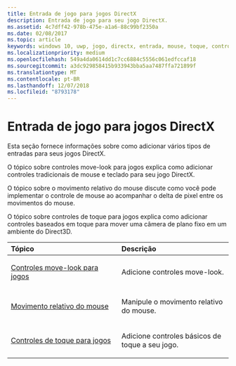 ```yaml
---
title: Entrada de jogo para jogos DirectX
description: Entrada de jogo para seu jogo DirectX.
ms.assetid: 4c7dff42-978b-475e-a1a6-88c99bf2350a
ms.date: 02/08/2017
ms.topic: article
keywords: windows 10, uwp, jogo, directx, entrada, mouse, toque, controle
ms.localizationpriority: medium
ms.openlocfilehash: 549a4da0614dd1c7cc6884c5556c061edfccaf18
ms.sourcegitcommit: a3dc929858415b933943bba5aa7487ffa721899f
ms.translationtype: MT
ms.contentlocale: pt-BR
ms.lasthandoff: 12/07/2018
ms.locfileid: "8793178"
---
```

# <a name="game-input-for-directx-games"></a>Entrada de jogo para jogos DirectX

Esta seção fornece informações sobre como adicionar vários tipos de entradas para seus jogos DirectX.

O tópico sobre controles move-look para jogos explica como adicionar controles tradicionais de mouse e teclado para seu jogo DirectX.

O tópico sobre o movimento relativo do mouse discute como você pode implementar o controle de mouse ao acompanhar o delta de pixel entre os movimentos do mouse.

O tópico sobre controles de toque para jogos explica como adicionar controles baseados em toque para mover uma câmera de plano fixo em um ambiente do Direct3D.

<table>
<colgroup>
<col width="50%" />
<col width="50%" />
</colgroup>
<thead>
<tr class="header">
<th align="left">Tópico</th>
<th align="left">Descrição</th>
</tr>
</thead>
<tbody>
<tr class="odd">
<td align="left"><p><a href="tutorial--adding-move-look-controls-to-your-directx-game.md">Controles move-look para jogos</a></p></td>
<td align="left"><p>Adicione controles move-look.</p></td>
</tr>
<tr class="even">
<td align="left"><p><a href="relative-mouse-movement.md">Movimento relativo do mouse</a></p></td>
<td align="left"><p>Manipule o movimento relativo do mouse.</p></td>
</tr>
<tr class="odd">
<td align="left"><p><a href="tutorial--adding-touch-controls-to-your-directx-game.md">Controles de toque para jogos</a></p></td>
<td align="left"><p>Adicione controles básicos de toque a seu jogo.</p></td>
</tr>
</tbody>
</table>